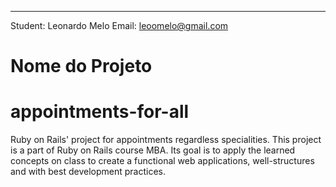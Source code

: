 ----------------------------------------
Student: Leonardo Melo
Email: leoomelo@gmail.com

# Nome do Projeto
# appointments-for-all
Ruby on Rails' project for appointments regardless specialities.
This project is a part of Ruby on Rails course MBA. Its goal is to apply the learned concepts on class to create a functional web applications, well-structures and with best development practices.
